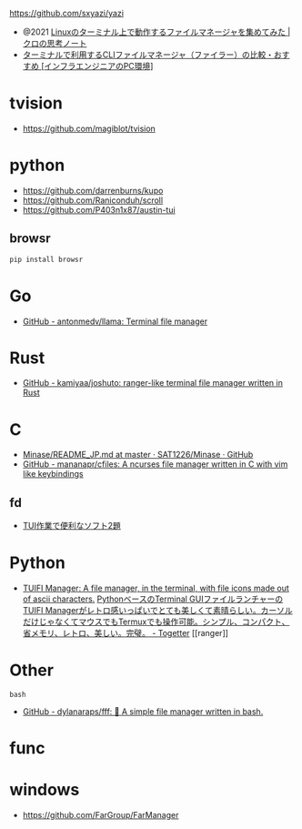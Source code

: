 https://github.com/sxyazi/yazi

- @2021 [Linuxのターミナル上で動作するファイルマネージャを集めてみた | クロの思考ノート](http://note.kurodigi.com/terminal-file-manager/)
- [ターミナルで利用するCLIファイルマネージャ（ファイラー）の比較・おすすめ [インフラエンジニアのPC環境]](https://pc.oreda.net/software/filer/terminal)

# tvision

- https://github.com/magiblot/tvision

# python

- https://github.com/darrenburns/kupo
- https://github.com/Raniconduh/scroll
- https://github.com/P403n1x87/austin-tui

## browsr

```sh
pip install browsr
```

# Go

- [GitHub - antonmedv/llama: Terminal file manager](https://github.com/antonmedv/llama)

# Rust

- [GitHub - kamiyaa/joshuto: ranger-like terminal file manager written in Rust](https://github.com/kamiyaa/joshuto)

# C

- [Minase/README_JP.md at master · SAT1226/Minase · GitHub](https://github.com/SAT1226/Minase/blob/master/README_JP.md)
- [GitHub - mananapr/cfiles: A ncurses file manager written in C with vim like keybindings](https://github.com/mananapr/cfiles)

## fd

- [TUI作業で便利なソフト2題](https://www.slideshare.net/shimadah/tui2)

# Python

- [TUIFI Manager: A file manager, in the terminal, with file icons made out of ascii characters.](https://lunduke.substack.com/p/tuifi-manager-a-file-manager-in-the)
  [PythonベースのTerminal GUIファイルランチャーのTUIFI Managerがレトロ感いっぱいでとても美しくて素晴らしい。カーソルだけじゃなくてマウスでもTermuxでも操作可能。シンプル、コンパクト、省メモリ、レトロ、美しい。完璧。 - Togetter](https://togetter.com/li/2031257)
  [[ranger]]

# Other

`bash`

- [GitHub - dylanaraps/fff: 📁 A simple file manager written in bash.](https://github.com/dylanaraps/fff)

# func

# windows

- https://github.com/FarGroup/FarManager
